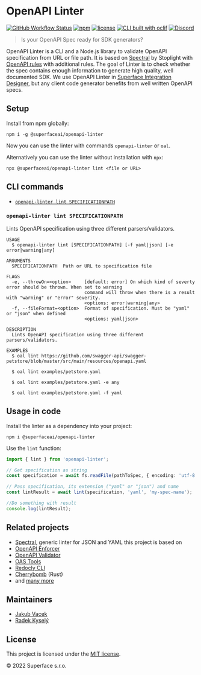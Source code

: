 # OpenAPI Linter

[![GitHub Workflow Status](https://img.shields.io/github/workflow/status/superfaceai/openapi-linter/CI)](https://github.com/superfaceai/openapi-linter/actions/workflows/main.yml)
[![npm](https://img.shields.io/npm/v/@superfaceai/openapi-linter)](https://www.npmjs.com/package/@superfaceai/openapi-linter)
[![license](https://img.shields.io/npm/l/@superfaceai/openapi-linter)](LICENSE)
[![CLI built with oclif](https://img.shields.io/badge/cli-oclif-brightgreen.svg)](https://oclif.io)
[![Discord](https://img.shields.io/discord/819563244418105354?logo=discord&logoColor=fff)](https://sfc.is/discord)

> Is your OpenAPI Spec ready for SDK generators?

OpenAPI Linter is a CLI and a Node.js library to validate OpenAPI specification from URL or file path.
It is based on [Spectral] by Stoplight with [OpenAPI rules](https://meta.stoplight.io/docs/spectral/4dec24461f3af-open-api-rules) with additional rules. The goal of Linter is to check whether the spec contains enough information to generate high quality, well documented SDK.
We use OpenAPI Linter in [Superface Integration Designer][designer], but any client code generator benefits from well written OpenAPI specs.

## Setup

Install from npm globally:

```shell
npm i -g @superfaceai/openapi-linter
```

Now you can use the linter with commands `openapi-linter` or `oal`.

Alternatively you can use the linter without installation with `npx`:

```
npx @superfaceai/openapi-linter lint <file or URL>
```

## CLI commands

  <!-- commands -->

- [`openapi-linter lint SPECIFICATIONPATH`](#openapi-linter-lint-specificationpath)

### `openapi-linter lint SPECIFICATIONPATH`

Lints OpenAPI specification using three different parsers/validators.

```
USAGE
  $ openapi-linter lint [SPECIFICATIONPATH] [-f yaml|json] [-e error|warning|any]

ARGUMENTS
  SPECIFICATIONPATH  Path or URL to specification file

FLAGS
  -e, --throwOn=<option>     [default: error] On which kind of severty error should be thrown. When set to warning
                             command will throw when there is a result with "warning" or "error" severity.
                             <options: error|warning|any>
  -f, --fileFormat=<option>  Format of specification. Must be "yaml" or "json" when defined
                             <options: yaml|json>

DESCRIPTION
  Lints OpenAPI specification using three different parsers/validators.

EXAMPLES
  $ oal lint https://github.com/swagger-api/swagger-petstore/blob/master/src/main/resources/openapi.yaml

  $ oal lint examples/petstore.yaml

  $ oal lint examples/petstore.yaml -e any

  $ oal lint examples/petstore.yaml -f yaml
```

<!-- commandsstop -->

## Usage in code

Install the linter as a dependency into your project:

```shell
npm i @superfaceai/openapi-linter
```

Use the `lint` function:

<!-- TODO: Add example what's in lintResult -->

```ts
import { lint } from 'openapi-linter';

// Get specification as string
const specification = await fs.readFile(pathToSpec, { encoding: 'utf-8' });

// Pass specification, its extension ("yaml" or "json") and name
const lintResult = await lint(specification, 'yaml', 'my-spec-name');

//Do something with result
console.log(lintResult);
```

<!-- TODO
## Added rules (WIP)

* Each operation has to define at least one success response
* Each operation has to define at least one error or default response
-->

## Related projects

- [Spectral], generic linter for JSON and YAML this project is based on
- [OpenAPI Enforcer](https://openapi-enforcer.com/)
- [OpenAPI Validator](https://github.com/IBM/openapi-validator)
- [OAS Tools](https://oas-tools.github.io/)
- [Redocly CLI](https://github.com/Redocly/redocly-cli)
- [Cherrybomb](https://github.com/blst-security/cherrybomb) (Rust)
- and [many more](https://openapi.tools/)

## Maintainers

- [Jakub Vacek](https://github.com/Jakub-Vacek)
- [Radek Kyselý](https://github.com/kysely)

## License

This project is licensed under the [MIT license](LICENSE).

© 2022 Superface s.r.o.

[spectral]: https://stoplight.io/open-source/spectral
[designer]: https://superface.ai/designer
